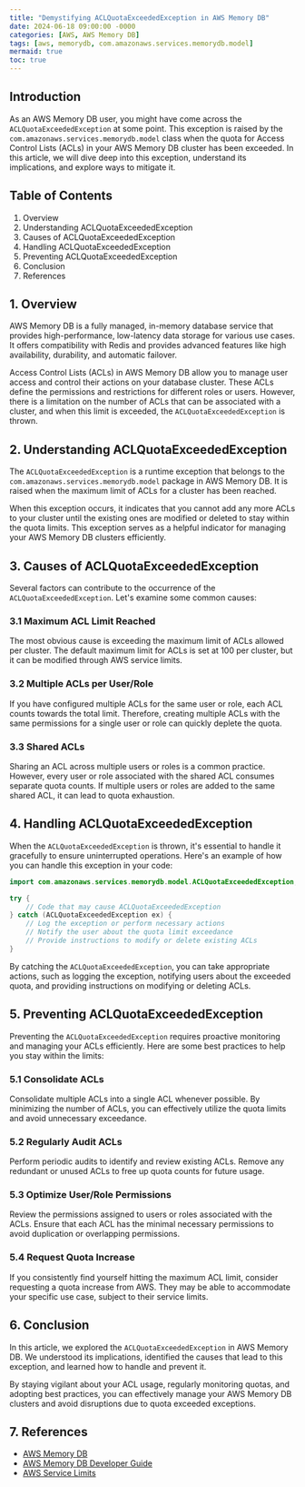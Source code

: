 ```yaml
---
title: "Demystifying ACLQuotaExceededException in AWS Memory DB"
date: 2024-06-18 09:00:00 -0000
categories: [AWS, AWS Memory DB]
tags: [aws, memorydb, com.amazonaws.services.memorydb.model]
mermaid: true
toc: true
---
```



## Introduction
As an AWS Memory DB user, you might have come across the `ACLQuotaExceededException` at some point. This exception is raised by the `com.amazonaws.services.memorydb.model` class when the quota for Access Control Lists (ACLs) in your AWS Memory DB cluster has been exceeded. In this article, we will dive deep into this exception, understand its implications, and explore ways to mitigate it.

## Table of Contents
1. Overview
2. Understanding ACLQuotaExceededException
3. Causes of ACLQuotaExceededException
4. Handling ACLQuotaExceededException
5. Preventing ACLQuotaExceededException
6. Conclusion
7. References

## 1. Overview
AWS Memory DB is a fully managed, in-memory database service that provides high-performance, low-latency data storage for various use cases. It offers compatibility with Redis and provides advanced features like high availability, durability, and automatic failover.

Access Control Lists (ACLs) in AWS Memory DB allow you to manage user access and control their actions on your database cluster. These ACLs define the permissions and restrictions for different roles or users. However, there is a limitation on the number of ACLs that can be associated with a cluster, and when this limit is exceeded, the `ACLQuotaExceededException` is thrown.

## 2. Understanding ACLQuotaExceededException
The `ACLQuotaExceededException` is a runtime exception that belongs to the `com.amazonaws.services.memorydb.model` package in AWS Memory DB. It is raised when the maximum limit of ACLs for a cluster has been reached.

When this exception occurs, it indicates that you cannot add any more ACLs to your cluster until the existing ones are modified or deleted to stay within the quota limits. This exception serves as a helpful indicator for managing your AWS Memory DB clusters efficiently.

## 3. Causes of ACLQuotaExceededException
Several factors can contribute to the occurrence of the `ACLQuotaExceededException`. Let's examine some common causes:

### 3.1 Maximum ACL Limit Reached
The most obvious cause is exceeding the maximum limit of ACLs allowed per cluster. The default maximum limit for ACLs is set at 100 per cluster, but it can be modified through AWS service limits.

### 3.2 Multiple ACLs per User/Role
If you have configured multiple ACLs for the same user or role, each ACL counts towards the total limit. Therefore, creating multiple ACLs with the same permissions for a single user or role can quickly deplete the quota.

### 3.3 Shared ACLs
Sharing an ACL across multiple users or roles is a common practice. However, every user or role associated with the shared ACL consumes separate quota counts. If multiple users or roles are added to the same shared ACL, it can lead to quota exhaustion.

## 4. Handling ACLQuotaExceededException
When the `ACLQuotaExceededException` is thrown, it's essential to handle it gracefully to ensure uninterrupted operations. Here's an example of how you can handle this exception in your code:

```java
import com.amazonaws.services.memorydb.model.ACLQuotaExceededException;

try {
    // Code that may cause ACLQuotaExceededException
} catch (ACLQuotaExceededException ex) {
    // Log the exception or perform necessary actions
    // Notify the user about the quota limit exceedance
    // Provide instructions to modify or delete existing ACLs
}
```

By catching the `ACLQuotaExceededException`, you can take appropriate actions, such as logging the exception, notifying users about the exceeded quota, and providing instructions on modifying or deleting ACLs.

## 5. Preventing ACLQuotaExceededException
Preventing the `ACLQuotaExceededException` requires proactive monitoring and managing your ACLs efficiently. Here are some best practices to help you stay within the limits:

### 5.1 Consolidate ACLs
Consolidate multiple ACLs into a single ACL whenever possible. By minimizing the number of ACLs, you can effectively utilize the quota limits and avoid unnecessary exceedance.

### 5.2 Regularly Audit ACLs
Perform periodic audits to identify and review existing ACLs. Remove any redundant or unused ACLs to free up quota counts for future usage.

### 5.3 Optimize User/Role Permissions
Review the permissions assigned to users or roles associated with the ACLs. Ensure that each ACL has the minimal necessary permissions to avoid duplication or overlapping permissions.

### 5.4 Request Quota Increase
If you consistently find yourself hitting the maximum ACL limit, consider requesting a quota increase from AWS. They may be able to accommodate your specific use case, subject to their service limits.

## 6. Conclusion
In this article, we explored the `ACLQuotaExceededException` in AWS Memory DB. We understood its implications, identified the causes that lead to this exception, and learned how to handle and prevent it.

By staying vigilant about your ACL usage, regularly monitoring quotas, and adopting best practices, you can effectively manage your AWS Memory DB clusters and avoid disruptions due to quota exceeded exceptions.

## 7. References
- [AWS Memory DB](https://aws.amazon.com/memorydb/)
- [AWS Memory DB Developer Guide](https://docs.aws.amazon.com/memorydb/latest/devguide)
- [AWS Service Limits](https://docs.aws.amazon.com/general/latest/gr/aws_service_limits.html)

